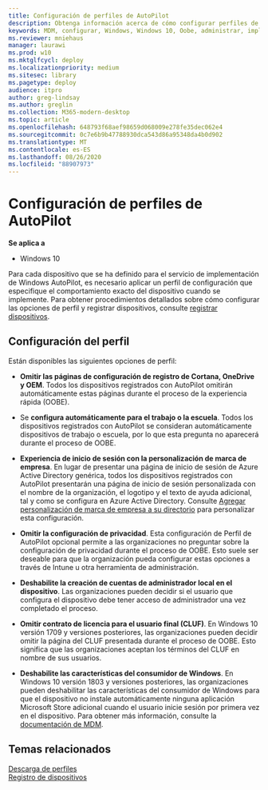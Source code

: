 ```yaml
---
title: Configuración de perfiles de AutoPilot
description: Obtenga información acerca de cómo configurar perfiles de dispositivo al realizar una implementación de Windows AutoPilot.
keywords: MDM, configurar, Windows, Windows 10, Oobe, administrar, implementar, AutoPilot, ZTD, cero-Touch, Partner, msfb, Intune
ms.reviewer: mniehaus
manager: laurawi
ms.prod: w10
ms.mktglfcycl: deploy
ms.localizationpriority: medium
ms.sitesec: library
ms.pagetype: deploy
audience: itpro
author: greg-lindsay
ms.author: greglin
ms.collection: M365-modern-desktop
ms.topic: article
ms.openlocfilehash: 648793f68aef98659d068009e278fe35dec062e4
ms.sourcegitcommit: 0c7e6b9b47788930dca543d86a95348da4b0d902
ms.translationtype: MT
ms.contentlocale: es-ES
ms.lasthandoff: 08/26/2020
ms.locfileid: "88907973"
---
```

# <a name="configure-autopilot-profiles"></a>Configuración de perfiles de AutoPilot

**Se aplica a**

-   Windows 10

Para cada dispositivo que se ha definido para el servicio de implementación de Windows AutoPilot, es necesario aplicar un perfil de configuración que especifique el comportamiento exacto del dispositivo cuando se implemente. Para obtener procedimientos detallados sobre cómo configurar las opciones de perfil y registrar dispositivos, consulte [registrar dispositivos](add-devices.md#registering-devices).

## <a name="profile-settings"></a>Configuración del perfil

Están disponibles las siguientes opciones de perfil:

-   **Omitir las páginas de configuración de registro de Cortana, OneDrive y OEM**. Todos los dispositivos registrados con AutoPilot omitirán automáticamente estas páginas durante el proceso de la experiencia rápida (OOBE).

-   Se **configura automáticamente para el trabajo o la escuela**. Todos los dispositivos registrados con AutoPilot se consideran automáticamente dispositivos de trabajo o escuela, por lo que esta pregunta no aparecerá durante el proceso de OOBE.

-   **Experiencia de inicio de sesión con la personalización de marca de empresa**. En lugar de presentar una página de inicio de sesión de Azure Active Directory genérica, todos los dispositivos registrados con AutoPilot presentarán una página de inicio de sesión personalizada con el nombre de la organización, el logotipo y el texto de ayuda adicional, tal y como se configura en Azure Active Directory. Consulte [Agregar personalización de marca de empresa a su directorio](/azure/active-directory/customize-branding#add-company-branding-to-your-directory) para personalizar esta configuración.

-   **Omitir la configuración de privacidad**. Esta configuración de Perfil de AutoPilot opcional permite a las organizaciones no preguntar sobre la configuración de privacidad durante el proceso de OOBE. Esto suele ser deseable para que la organización pueda configurar estas opciones a través de Intune u otra herramienta de administración.

-   **Deshabilite la creación de cuentas de administrador local en el dispositivo**. Las organizaciones pueden decidir si el usuario que configura el dispositivo debe tener acceso de administrador una vez completado el proceso.

-   **Omitir contrato de licencia para el usuario final (CLUF)**. En Windows 10 versión 1709 y versiones posteriores, las organizaciones pueden decidir omitir la página del CLUF presentada durante el proceso de OOBE. Esto significa que las organizaciones aceptan los términos del CLUF en nombre de sus usuarios.

-   **Deshabilite las características del consumidor de Windows**. En Windows 10 versión 1803 y versiones posteriores, las organizaciones pueden deshabilitar las características del consumidor de Windows para que el dispositivo no instale automáticamente ninguna aplicación Microsoft Store adicional cuando el usuario inicie sesión por primera vez en el dispositivo. Para obtener más información, consulte la [documentación de MDM](/windows/client-management/mdm/policy-csp-experience#experience-allowwindowsconsumerfeatures).

## <a name="related-topics"></a>Temas relacionados

[Descarga de perfiles](troubleshooting.md#profile-download)<br>
[Registro de dispositivos](add-devices.md)